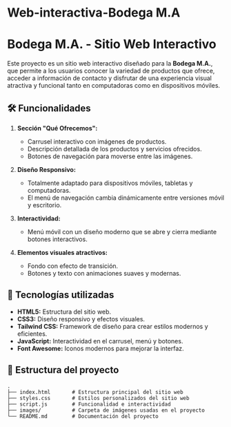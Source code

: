 # Web-interactiva-Bodega M.A
# Bodega M.A. - Sitio Web Interactivo

Este proyecto es un sitio web interactivo diseñado para la **Bodega M.A.**, que permite a los usuarios conocer la variedad de productos que ofrece, acceder a información de contacto y disfrutar de una experiencia visual atractiva y funcional tanto en computadoras como en dispositivos móviles.

## 🛠️ Funcionalidades

1. **Sección "Qué Ofrecemos":**
   - Carrusel interactivo con imágenes de productos.
   - Descripción detallada de los productos y servicios ofrecidos.
   - Botones de navegación para moverse entre las imágenes.

2. **Diseño Responsivo:**
   - Totalmente adaptado para dispositivos móviles, tabletas y computadoras.
   - El menú de navegación cambia dinámicamente entre versiones móvil y escritorio.

3. **Interactividad:**
   - Menú móvil con un diseño moderno que se abre y cierra mediante botones interactivos.

4. **Elementos visuales atractivos:**
   - Fondo con efecto de transición.
   - Botones y texto con animaciones suaves y modernas.
  
## 🚀 Tecnologías utilizadas

- **HTML5:** Estructura del sitio web.
- **CSS3:** Diseño responsivo y efectos visuales.
- **Tailwind CSS:** Framework de diseño para crear estilos modernos y eficientes.
- **JavaScript:** Interactividad en el carrusel, menú y botones.
- **Font Awesome:** Iconos modernos para mejorar la interfaz.

## 📂 Estructura del proyecto

```plaintext
.
├── index.html       # Estructura principal del sitio web
├── styles.css       # Estilos personalizados del sitio web
├── script.js        # Funcionalidad e interactividad
├── images/          # Carpeta de imágenes usadas en el proyecto
└── README.md        # Documentación del proyecto


